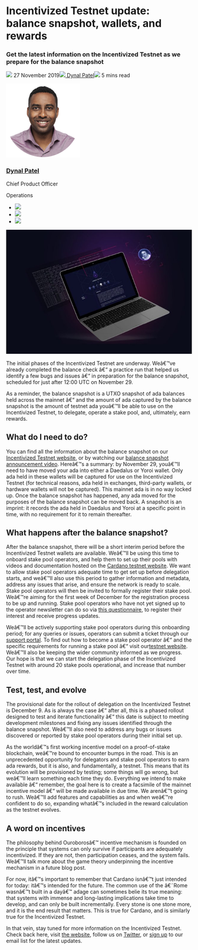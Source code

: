# Incentivized Testnet update: balance snapshot, wallets, and rewards
### **Get the latest information on the Incentivized Testnet as we prepare for the balance snapshot**
![](img/2019-11-27-incentivized-testnet-update-balance-snapshot-wallets-and-rewards.002.png) 27 November 2019![](img/2019-11-27-incentivized-testnet-update-balance-snapshot-wallets-and-rewards.002.png)[ Dynal Patel](/en/blog/authors/dynal-patel/page-1/)![](img/2019-11-27-incentivized-testnet-update-balance-snapshot-wallets-and-rewards.003.png) 5 mins read

![Dynal Patel](img/2019-11-27-incentivized-testnet-update-balance-snapshot-wallets-and-rewards.004.png)[](/en/blog/authors/dynal-patel/page-1/)
### [**Dynal Patel**](/en/blog/authors/dynal-patel/page-1/)
Chief Product Officer

Operations

- ![](img/2019-11-27-incentivized-testnet-update-balance-snapshot-wallets-and-rewards.005.png)[](mailto:dynal.patel@iohk.io "Email")
- ![](img/2019-11-27-incentivized-testnet-update-balance-snapshot-wallets-and-rewards.006.png)[](https://www.linkedin.com/in/dynalpatel/ "LinkedIn")
- ![](img/2019-11-27-incentivized-testnet-update-balance-snapshot-wallets-and-rewards.007.png)[](https://twitter.com/dynalpatel "Twitter")

![Incentivized Testnet update: balance snapshot, wallets, and rewards](img/2019-11-27-incentivized-testnet-update-balance-snapshot-wallets-and-rewards.008.jpeg)

The initial phases of the Incentivized Testnet are underway. Weâ€™ve already completed the balance check â€“ a practice run that helped us identify a few bugs and issues â€“ in preparation for the balance snapshot, scheduled for just after 12:00 UTC on November 29. 

As a reminder, the balance snapshot is a UTXO snapshot of ada balances held across the mainnet â€“ and the amount of ada captured by the balance snapshot is the amount of testnet ada youâ€™ll be able to use on the Incentivized Testnet, to delegate, operate a stake pool, and, ultimately, earn rewards.
## **What do I need to do?**
You can find all the information about the balance snapshot on our [Incentivized Testnet website](https://staking.cardano.org/), or by watching our [balance snapshot announcement video](https://www.youtube.com/watch?v=T8jaJef53tk). Hereâ€™s a summary: by November 29, youâ€™ll need to have moved your ada into either a Daedalus or Yoroi wallet. Only ada held in these wallets will be captured for use on the Incentivized Testnet (for technical reasons, ada held in exchanges, third-party wallets, or hardware wallets will not be captured). This mainnet ada is in no way locked up. Once the balance snapshot has happened, any ada moved for the purposes of the balance snapshot can be moved back. A snapshot is an imprint: it records the ada held in Daedalus and Yoroi at a specific point in time, with no requirement for it to remain thereafter.
## **What happens after the balance snapshot?**
After the balance snapshot, there will be a short interim period before the Incentivized Testnet wallets are available. Weâ€™ll be using this time to onboard stake pool operators, and help them to set up their pools with videos and documentation hosted on the [Cardano testnet website](https://testnet.iohkdev.io/en/cardano/shelley/). We want to allow stake pool operators adequate time to get set up before delegation starts, and weâ€™ll also use this period to gather information and metadata, address any issues that arise, and ensure the network is ready to scale. Stake pool operators will then be invited to formally register their stake pool. Weâ€™re aiming for the first week of December for the registration process to be up and running. Stake pool operators who have not yet signed up to the operator newsletter can do so via [this questionnaire](https://forms.gle/JqPjdMkR58tzj4Mn6), to register their interest and receive progress updates. 

Weâ€™ll be actively supporting stake pool operators during this onboarding period; for any queries or issues, operators can submit a ticket through our [support portal](https://iohk.zendesk.com/hc/en-us). To find out how to become a stake pool operator â€“ and the specific requirements for running a stake pool â€“ visit our[testnet website](https://testnet.iohkdev.io/en/cardano/shelley/). Weâ€™ll also be keeping the wider community informed as we progress. Our hope is that we can start the delegation phase of the Incentivized Testnet with around 20 stake pools operational, and increase that number over time.
## **Test, test, and evolve**
The provisional date for the rollout of delegation on the Incentivized Testnet is December 9. As is always the case â€“ after all, this is a phased rollout designed to test and iterate functionality â€“ this date is subject to meeting development milestones and fixing any issues identified through the balance snapshot. Weâ€™ll also need to address any bugs or issues discovered or reported by stake pool operators during their initial set up.

As the worldâ€™s first working incentive model on a proof-of-stake blockchain, weâ€™re bound to encounter bumps in the road. This is an unprecedented opportunity for delegators and stake pool operators to earn ada rewards, but it is also, and fundamentally, a testnet. This means that its evolution will be provisioned by testing; some things will go wrong, but weâ€™ll learn something each time they do. Everything we intend to make available â€“ remember, the goal here is to create a facsimile of the mainnet incentive model â€“ will be made available in due time. We arenâ€™t going to rush. Weâ€™ll add features and capabilities as and when weâ€™re confident to do so, expanding whatâ€™s included in the reward calculation as the testnet evolves.
## **A word on incentives**
The philosophy behind Ouroborosâ€™ incentive mechanism is founded on the principle that systems can only survive if participants are adequately incentivized. If they are not, then participation ceases, and the system fails. Weâ€™ll talk more about the game theory underpinning the incentive mechanism in a future blog post.

For now, itâ€™s important to remember that Cardano isnâ€™t just intended for today: itâ€™s intended for the future. The common use of the â€˜Rome wasnâ€™t built in a dayâ€™ adage can sometimes belie its true meaning: that systems with immense and long-lasting implications take time to develop, and can only be built incrementally. Every stone is one stone more, and it is the end result that matters. This is true for Cardano, and is similarly true for the Incentivized Testnet.

In that vein, stay tuned for more information on the Incentivized Testnet. Check back here, visit [the website](https://staking.cardano.org/), follow us on [Twitter](https://twitter.com/inputoutputHK), or [sign up](https://staking.cardano.org/) to our email list for the latest updates.
